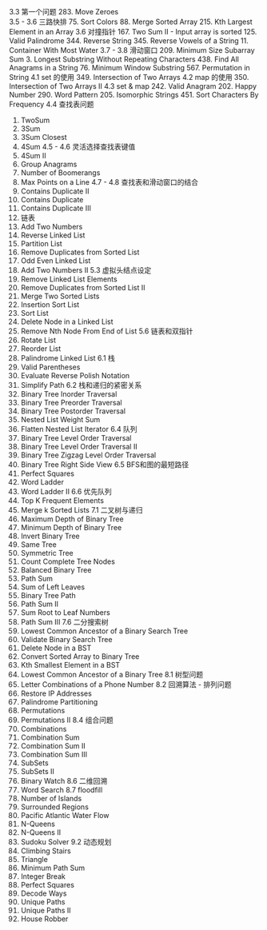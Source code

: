 3.3 第一个问题
283. Move Zeroes  
3.5 - 3.6 三路快排
75. Sort Colors
88. Merge Sorted Array
215. Kth Largest Element in an Array
3.6 对撞指针
167. Two Sum II - Input array is sorted
125. Valid Palindrome
344. Reverse String
345. Reverse Vowels of a String
11. Container With Most Water
3.7 - 3.8 滑动窗口
209. Minimum Size Subarray Sum
3. Longest Substring Without Repeating Characters
438. Find All Anagrams in a String
76. Minimum Window Substring
567. Permutation in String
4.1 set 的使用
349. Intersection of Two Arrays
4.2 map 的使用
350. Intersection of Two Arrays II
4.3 set & map
242. Valid Anagram
202. Happy Number
290. Word Pattern
205. Isomorphic Strings
451. Sort Characters By Frequency
4.4 查找表问题
1. TwoSum
15. 3Sum
16. 3Sum Closest
18. 4Sum
4.5 - 4.6 灵活选择查找表键值
454. 4Sum II
49. Group Anagrams
447. Number of Boomerangs
149. Max Points on a Line
4.7 - 4.8 查找表和滑动窗口的结合 
219. Contains Duplicate II
217. Contains Duplicate
220. Contains Duplicate III
5. 链表
2. Add Two Numbers
206. Reverse Linked List
86. Partition List
83. Remove Duplicates from Sorted List
328. Odd Even Linked List
445. Add Two Numbers II
5.3 虚拟头结点设定
203. Remove Linked List Elements
82. Remove Duplicates from Sorted List II
21. Merge Two Sorted Lists
147. Insertion Sort List
148. Sort List
237. Delete Node in a Linked List
19. Remove Nth Node From End of List
5.6 链表和双指针
61. Rotate List
143. Reorder List
234. Palindrome Linked List
6.1 栈
20. Valid Parentheses
150. Evaluate Reverse Polish Notation
71. Simplify Path
6.2 栈和递归的紧密关系
94. Binary Tree Inorder Traversal
144. Binary Tree Preorder Traversal
145. Binary Tree Postorder Traversal
339. Nested List Weight Sum
341. Flatten Nested List Iterator
6.4 队列
102. Binary Tree Level Order Traversal
107. Binary Tree Level Order Traversal II
103. Binary Tree Zigzag Level Order Traversal
199. Binary Tree Right Side View
6.5 BFS和图的最短路径
279. Perfect Squares
127. Word Ladder
126. Word Ladder II
6.6 优先队列
347. Top K Frequent Elements
23. Merge k Sorted Lists
7.1 二叉树与递归
104. Maximum Depth of Binary Tree
111. Minimum Depth of Binary Tree
226. Invert Binary Tree
100. Same Tree
101. Symmetric Tree
222. Count Complete Tree Nodes
110. Balanced Binary Tree
112. Path Sum
404. Sum of Left Leaves
257. Binary Tree Path
113. Path Sum II
129. Sum Root to Leaf Numbers
437. Path Sum III
7.6 二分搜索树
235. Lowest Common Ancestor of a Binary Search Tree
98. Validate Binary Search Tree
450. Delete Node in a BST
108. Convert Sorted Array to Binary Tree
230. Kth Smallest Element in a BST
236. Lowest Common Ancestor of a Binary Tree
8.1 树型问题
17. Letter Combinations of a Phone Number
8.2 回溯算法 - 排列问题
93. Restore IP Addresses
131. Palindrome Partitioning
46. Permutations
47. Permutations II
8.4 组合问题
77. Combinations
39. Combination Sum
40. Combination Sum II
216. Combination Sum III
78. SubSets
90. SubSets II
401. Binary Watch
8.6 二维回溯
79. Word Search
8.7 floodfill
200. Number of Islands
130. Surrounded Regions
417. Pacific Atlantic Water Flow
51. N-Queens
52. N-Queens II
37. Sudoku Solver
9.2 动态规划
70. Climbing Stairs
120. Triangle
64. Minimum Path Sum
343. Integer Break
279. Perfect Squares
91. Decode Ways
62. Unique Paths
63. Unique Paths II
198. House Robber